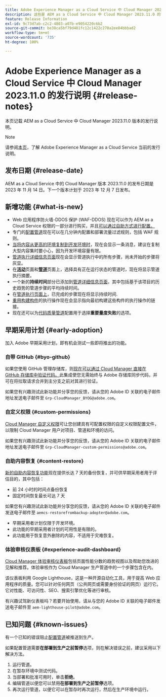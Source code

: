 ```yaml
---
title: Adobe Experience Manager as a Cloud Service 中 Cloud Manager 2023.11.0 的发行说明
description: 这些是 AEM as a Cloud Service 中 Cloud Manager 2023.11.0 的发行说明。
feature: Release Information
exl-id: 9c73d7ab-c2c2-4803-a07b-e9054220c6b2
source-git-commit: be38ca5bf79d401fc12c1422c270a2ee84bbbad2
workflow-type: tm+mt
source-wordcount: '735'
ht-degree: 100%

---
```



# Adobe Experience Manager as a Cloud Service 中 Cloud Manager 2023.11.0 的发行说明 {#release-notes}

本页记载 AEM as a Cloud Service 中 Cloud Manager 2023.11.0 版本的发行说明。

>[!NOTE]
>
>请参阅[本页](/help/release-notes/release-notes-cloud/release-notes-current.md)，了解 Adobe Experience Manager as a Cloud Service 当前的发行说明。

## 发布日期 {#release-date}

AEM as a Cloud Service 中的 Cloud Manager 版本 2023.11.0 的发布日期是 2023 年 11 月 14 日。下一个版本计划于 2023 年 12 月 7 日发布。

## 新增功能 {#what-is-new}

* Web 应用程序防火墙-DDOS 保护 (WAF-DDOS) 现在可以作为 AEM as a Cloud Service 权限的一部分进行购买，并且[可以通过自助方式进行配置。](/help/implementing/cloud-manager/getting-access-to-aem-in-cloud/creating-production-programs.md)
* 专门的[配置管道](/help/implementing/cloud-manager/configuring-pipelines/introduction-ci-cd-pipelines.md)现在可以在几分钟内配置和部署流量过滤规则，包括 WAF 规则。
* [当将内容从更高的环境复制到开发环境时](/help/implementing/developing/tools/content-copy.md)，现在会显示一条消息，建议在复制大型内容集时要小心，因为开发环境容量有限。
* [管道执行详细信息页面](/help/implementing/cloud-manager/configuring-pipelines/managing-pipelines.md#view-details)现在会显示管道执行中的所有步骤，尚未开始的步骤将灰显。
* 在&#x200B;**[活动](/help/implementing/cloud-manager/configuring-pipelines/managing-pipelines.md#activity)**&#x200B;页面和&#x200B;**[管道](/help/implementing/cloud-manager/configuring-pipelines/managing-pipelines.md#pipelines)**&#x200B;页面上，选择具有正在运行状态的管道时，现在将显示管道执行摘要。
* 一个新的&#x200B;**持续时间**&#x200B;部分已添加到[管道详细信息页面](/help/implementing/cloud-manager/configuring-pipelines/managing-pipelines.md#view-details)，其中包括基于该项目的历史趋势的管道步骤的平均持续时间。
* 在[管道执行页面上](/help/implementing/cloud-manager/configuring-pipelines/managing-pipelines.md#activity-window)，已完成的步骤现在将显示持续时间.
* [重用构建构件](/help/implementing/cloud-manager/getting-access-to-aem-in-cloud/setting-up-project.md#build-artifact-reuse)的执行操作现在会显示指向最初构建这些构件的执行操作的链接。
* 现在还可以为[代码质量管道](/help/implementing/cloud-manager/configuring-pipelines/configuring-non-production-pipelines.md)配置用于选择&#x200B;**重要量度失败**&#x200B;的选项。


## 早期采用计划 {#early-adoption}

加入 Adobe 早期采用计划，即有机会测试一些即将推出的功能。

### 自带 GitHub {#byo-github}

如果您使用 GitHub 管理存储库，则[现在可以通过 Cloud Manager 直接在 GitHub 存储库中验证代码。](/help/implementing/cloud-manager/managing-code/byo-github.md)此集成使您无需始终与 Adobe 存储库同步代码，并可在将拉取请求合并到主分支之前对其进行验证。

如果您有兴趣测试此新功能并分享您的反馈，请从您的 Adobe ID 关联的电子邮件地址发送电子邮件至 `Grp-CloudManager_BYOG@adobe.com`。

### 自定义权限 {#custom-permissions}

[Cloud Manager 自定义权限](/help/implementing/cloud-manager/custom-permissions.md)可让您创建具有可配置权限的自定义权限配置文件，以限制 Cloud Manager 用户对项目、管道和环境的访问。

如果您有兴趣测试此新功能并分享您的反馈，请从您的 Adobe ID 关联的电子邮件地址发送电子邮件至 `Grp-CloudManager-custom-permissions@adobe.com`。

### 自助内容恢复 {#content-restore}

[新的自助内容恢复功能](/help/operations/restore.md)现在提供长达 7 天的备份恢复，并可供早期采用者用于评估目的，其中包括：

* 前 24 小时的时间点备份恢复
* 固定时间恢复最长可达 7 天

如果您有兴趣测试此新功能并分享您的反馈，请从您的 Adobe ID 关联的电子邮件发送电子邮件至 `aemcs-restorefrombackup-adopter@adobe.com`。

* 早期采用者计划仅限于开发环境。
* 此功能的早期采用者计划的可用性是有限的。
* 此功能用于恢复意外删除的内容，不适用于灾难恢复。

### 体验审核仪表板 {#experience-audit-dashboard}

[Cloud Manager 体验审核仪表板](/help/implementing/cloud-manager/experience-audit-dashboard.md)包括页面性能分数的趋势视图以及帮助您改进的见解和推荐。体验审核作为 Cloud Manager 生产管道中的一个步骤包含在内。

该仪表板利用 Google Lighthouse，这是一种开源自动化工具，用于提高 Web 应用程序的质量。您可以针对任何网页（公共网页或需要身份验证的网页）运行它。它对性能、可访问性、SEO、搜索引擎优化等进行审核。

有兴趣试驾新仪表板吗？若要开始使用，请从与您的 Adobe ID 关联的电子邮件发送电子邮件至 `aem-lighthouse-pilot@adobe.com`。

## 已知问题 {#known-issues}

有一个已知的错误阻止[配置管道](/help/implementing/cloud-manager/configuring-pipelines/introduction-ci-cd-pipelines.md##config-deployment-pipeline)被推送到生产。

如果配置管道需要&#x200B;**在部署到生产之前暂停**&#x200B;选项，则在解决错误之前，建议采用以下解决方法。

1. 运行管道。
1. 在暂存环境中测试代码。
1. 当部署和批准可用时，单击&#x200B;**拒绝**。
1. 编辑管道以便您可以禁用&#x200B;**在部署到生产之前暂停**&#x200B;选项。
1. 再次运行管道，以便它可以在暂存时再次运行，然后在生产环境中运行。

